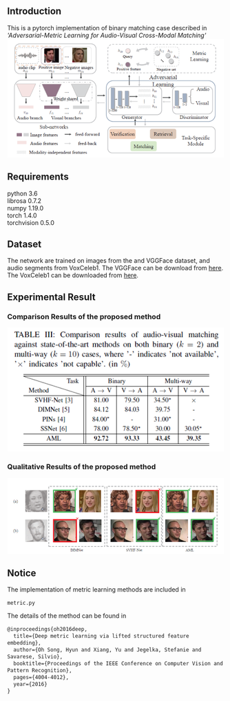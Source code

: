 ## Introduction
This is a pytorch implementation of binary matching case described in *'Adversarial-Metric Learning for Audio-Visual Cross-Modal Matching'*  
![image](https://github.com/MLanHu/AML/blob/main/Experimental%20Result/network.png)

## Requirements
python 3.6  
librosa 0.7.2  
numpy 1.19.0  
torch 1.4.0  
torchvision 0.5.0  

## Dataset
The network are trained on images from the and VGGFace dataset, and audio segments from VoxCeleb1. The VGGFace can be download from [here](http://www.robots.ox.ac.uk/~vgg/research/CMBiometrics/data/zippedFaces.tar.gz). The VoxCeleb1 can be downloaded from [here](http://www.robots.ox.ac.uk/~vgg/data/voxceleb/).

## Experimental Result
### Comparison Results of the proposed method
![image](https://github.com/MLanHu/AML/blob/main/Experimental%20Result/comparison%20result.png)
### Qualitative Results of the proposed method
![image](https://github.com/MLanHu/AML/blob/main/Experimental%20Result/qualitative%20results.png)

## Notice
The implementation of metric learning methods are included in
```
metric.py
```
The details of the  method can be found in 
```
@inproceedings{oh2016deep,
  title={Deep metric learning via lifted structured feature embedding},
  author={Oh Song, Hyun and Xiang, Yu and Jegelka, Stefanie and Savarese, Silvio},
  booktitle={Proceedings of the IEEE Conference on Computer Vision and Pattern Recognition},
  pages={4004-4012},
  year={2016}
}
```

